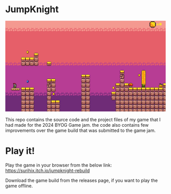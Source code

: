 # JumpKnight
![Image Text](repo_img.png)

This repo contains the source code and the project files of my game that I had made for the 2024 BYOG Game jam. the code also contains few improvements over the game build that was submitted to the game jam.

# Play it!
Play the game in your browser from the below link:
<br>https://surihix.itch.io/jumpknight-rebuild

Download the game build from the releases page, if you want to play the game offline.
